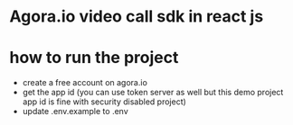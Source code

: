 # Agora.io video call sdk in react js

# how to run the project

- create a free account on agora.io
- get the app id (you can use token server as well but this demo project app id is fine with security disabled project)
- update .env.example to .env
